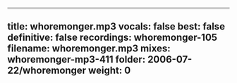 
---
title: whoremonger.mp3
vocals: false
best: false
definitive: false
recordings: whoremonger-105
filename: whoremonger.mp3
mixes: whoremonger-mp3-411
folder: 2006-07-22/whoremonger
weight: 0
---
